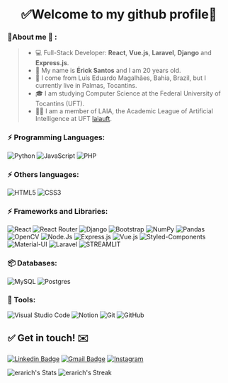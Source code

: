 <h1 align="center"> 
	✅Welcome to my github profile🚀
</h1>

### 👦About me :seedling: : 
> - 💻 Full-Stack Developer: **React**, **Vue.js**, **Laravel**, **Django** and **Express.js**.
> - 👋 My name is **Érick Santos** and I am 20 years old.
> - 📌 I come from Luís Eduardo Magalhães, Bahia, Brazil, but I currently live in Palmas, Tocantins.
> - 🎓 I am studying Computer Science at the Federal University of Tocantins (UFT). 
> - 👨‍🏫 I am a member of LAIA, the Academic League of Artificial Intelligence at UFT [laiauft](https://github.com/laiauft).

### ⚡ Programming Languages:
![Python](https://img.shields.io/badge/python-3670A0?style=for-the-badge&logo=python&logoColor=ffdd54)
![JavaScript](https://img.shields.io/badge/javascript-%23323330.svg?style=for-the-badge&logo=javascript&logoColor=%23F7DF1E)
![PHP](https://img.shields.io/badge/PHP-777BB4?style=for-the-badge&logo=php&logoColor=white)

### ⚡ Others languages:
![HTML5](https://img.shields.io/badge/html5-%23E34F26.svg?style=for-the-badge&logo=html5&logoColor=white) 
![CSS3](https://img.shields.io/badge/css3-%231572B6.svg?style=for-the-badge&logo=css3&logoColor=white)

### ⚡ Frameworks and Libraries:
![React](https://img.shields.io/badge/react-%2320232a.svg?style=for-the-badge&logo=react&logoColor=%2361DAFB) 
![React Router](https://img.shields.io/badge/React_Router-CA4245?style=for-the-badge&logo=react-router&logoColor=white) 
![Django](https://img.shields.io/badge/django-%23092E20.svg?style=for-the-badge&logo=django&logoColor=white) 
![Bootstrap](https://img.shields.io/badge/bootstrap-%23563D7C.svg?style=for-the-badge&logo=bootstrap&logoColor=white) 
![NumPy](https://img.shields.io/badge/numpy-%23013243.svg?style=for-the-badge&logo=numpy&logoColor=white) 
![Pandas](https://img.shields.io/badge/pandas-%23150458.svg?style=for-the-badge&logo=pandas&logoColor=white) 
![OpenCV](https://img.shields.io/badge/opencv-%23white.svg?style=for-the-badge&logo=opencv&logoColor=white)
![Node.Js](https://img.shields.io/badge/Node.js-43853D?style=for-the-badge&logo=node.js&logoColor=white)
![Express.js](https://img.shields.io/badge/Express.js-404D59?style=for-the-badge)
![Vue.js](https://img.shields.io/badge/Vue.js-35495E?style=for-the-badge&logo=vue.js&logoColor=4FC08D)
![Styled-Components](https://img.shields.io/badge/styled--components-DB7093?style=for-the-badge&logo=styled-components&logoColor=white)
![Material-UI](https://img.shields.io/badge/Material--UI-0081CB?style=for-the-badge&logo=material-ui&logoColor=white)
![Laravel](https://img.shields.io/badge/Laravel-FF2D20?style=for-the-badge&logo=laravel&logoColor=white)
![**STREAMLIT**](https://streamlit.io/)

### 📦 Databases:
![MySQL](https://img.shields.io/badge/mysql-%2300f.svg?style=for-the-badge&logo=mysql&logoColor=white) 
![Postgres](https://img.shields.io/badge/postgres-%23316192.svg?style=for-the-badge&logo=postgresql&logoColor=white) 

### 🧰 Tools:
![Visual Studio Code](https://img.shields.io/badge/Visual%20Studio%20Code-0078d7.svg?style=for-the-badge&logo=visual-studio-code&logoColor=white) 
![Notion](https://img.shields.io/badge/Notion-%23000000.svg?style=for-the-badge&logo=notion&logoColor=white) 
![Git](https://img.shields.io/badge/git-%23F05033.svg?style=for-the-badge&logo=git&logoColor=white) 
![GitHub](https://img.shields.io/badge/github-%23121011.svg?style=for-the-badge&logo=github&logoColor=white)

## ✅ Get in touch! ✉️

[![Linkedin Badge](https://img.shields.io/badge/-LinkedIn-blue?style=flat-square&logo=Linkedin&logoColor=white&link=https://linkedin.com/in/brunoluiss)](https://www.linkedin.com/in/erickmar%C3%A7al/)
 [![Gmail Badge](https://img.shields.io/badge/-ericksantos@mailfence.com-c14438?style=flat-square&logo=Gmail&logoColor=white&link=mailto:ericksantos@mailfence.com)](mailto:ericksantos@mailfence.com)
 [![Instagram](https://img.shields.io/badge/-Instagram-E4405F?&logo=Instagram&logoColor=FFFFFF)](https://www.instagram.com/erickk.sntt/)


![erarich's Stats](https://github-readme-stats.vercel.app/api?username=erarich&theme=vue-dark&show_icons=true&hide_border=true&count_private=true)
![erarich's Streak](https://github-readme-streak-stats.herokuapp.com/?user=erarich&theme=vue-dark&hide_border=true)


